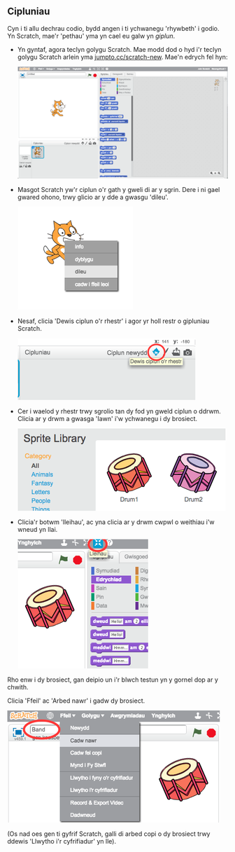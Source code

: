 ## Cipluniau

Cyn i ti allu dechrau codio, bydd angen i ti ychwanegu 'rhywbeth' i godio. Yn Scratch, mae'r 'pethau' yma yn cael eu galw yn _giplun_.

+ Yn gyntaf, agora teclyn golygu Scratch. Mae modd dod o hyd i'r teclyn golygu Scratch arlein yma <a href="http://jumpto.cc/scratch-new" target="_blank">jumpto.cc/scratch-new</a>. Mae'n edrych fel hyn:

	![screenshot](images/band-scratch.png)

+ Masgot Scratch yw'r ciplun o'r gath y gweli di ar y sgrin. Dere i ni gael gwared ohono, trwy glicio ar y dde a gwasgu 'dileu'.

	![screenshot](images/band-delete.png)

+ Nesaf, clicia 'Dewis ciplun o'r rhestr' i agor yr holl restr o gipluniau Scratch.

	![screenshot](images/band-sprite-library.png)

+ Cer i waelod y rhestr trwy sgrolio tan dy fod yn gweld ciplun o ddrwm. Clicia ar y drwm a gwasga 'Iawn' i'w ychwanegu i dy brosiect.

	![screenshot](images/band-sprite-drum.png)

+ Clicia'r botwm 'lleihau', ac yna clicia ar y drwm cwpwl o weithiau i'w wneud yn llai.

	![screenshot](images/band-shrink.png)

Rho enw i dy brosiect, gan deipio un i'r blwch testun yn y gornel dop ar y chwith.

Clicia 'Ffeil' ac 'Arbed nawr' i gadw dy brosiect.

![screenshot](images/band-save.png)

(Os nad oes gen ti gyfrif Scratch, galli di arbed copi o dy brosiect trwy ddewis 'Llwytho i'r cyfrifiadur' yn lle).
